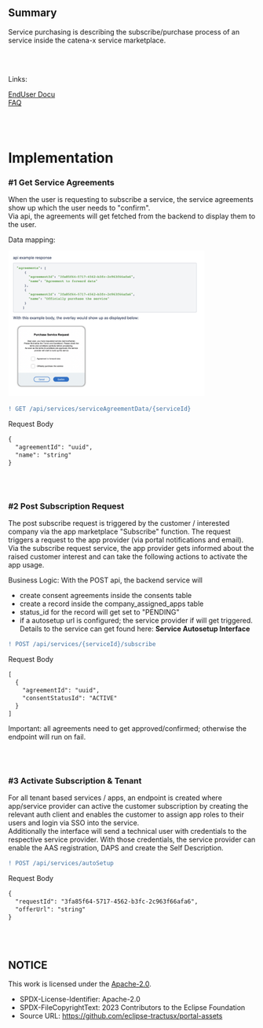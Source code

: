 ## Summary

Service purchasing is describing the subscribe/purchase process of an service inside the catena-x service marketplace.

<br>
<br>

Links:

[EndUser Docu](</docs/user/05.%20Service(s)/03.%20Service%20Subscription/03.%20Service%20Subscription%20Activation%20(Provider).md>)  
[FAQ](</docs/user/05.%20Service(s)/03.%20Service%20Subscription/05.%20FAQ.md>)

<br>
<br>

# Implementation

### #1 Get Service Agreements

When the user is requesting to subscribe a service, the service agreements show up which the user needs to "confirm".  
Via api, the agreements will get fetched from the backend to display them to the user.
<br>

Data mapping:

<img width="400" alt="image" src="https://raw.githubusercontent.com/eclipse-tractusx/portal-assets/main/docs/static/purchase-service-api-mapping.png">

<br>

```diff
! GET /api/services/serviceAgreementData/{serviceId}
```

Request Body
<br>

    {
      "agreementId": "uuid",
      "name": "string"
    }

<br>
<br>

### #2 Post Subscription Request

The post subscribe request is triggered by the customer / interested company via the app marketplace "Subscribe" function. The request triggers a request to the app provider (via portal notifications and email). Via the subscribe request service, the app provider gets informed about the raised customer interest and can take the following actions to activate the app usage.

Business Logic: With the POST api, the backend service will

- create consent agreements inside the consents table
- create a record inside the company_assigned_apps table
- status_id for the record will get set to "PENDING"
- if a autosetup url is configured; the service provider if will get triggered. Details to the service can get found here: <strong> Service Autosetup Interface</strong>
  <br>

```diff
! POST /api/services/{serviceId}/subscribe
```

Request Body
<br>

    [
      {
        "agreementId": "uuid",
        "consentStatusId": "ACTIVE"
      }
    ]

Important: all agreements need to get approved/confirmed; otherwise the endpoint will run on fail.

<br>
<br>

### #3 Activate Subscription & Tenant

For all tenant based services / apps, an endpoint is created where app/service provider can active the customer subscription by creating the relevant auth client and enables the customer to assign app roles to their users and login via SSO into the service.  
Additionally the interface will send a technical user with credentials to the respective service provider. With those credentials, the service provider can enable the AAS registration, DAPS and create the Self Description.
<br>

```diff
! POST /api/services/autoSetup
```

Request Body
<br>

    {
      "requestId": "3fa85f64-5717-4562-b3fc-2c963f66afa6",
      "offerUrl": "string"
    }

<br>
<br>

## NOTICE

This work is licensed under the [Apache-2.0](https://www.apache.org/licenses/LICENSE-2.0).

- SPDX-License-Identifier: Apache-2.0
- SPDX-FileCopyrightText: 2023 Contributors to the Eclipse Foundation
- Source URL: https://github.com/eclipse-tractusx/portal-assets

